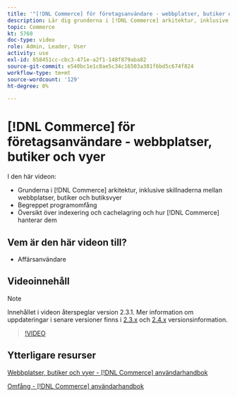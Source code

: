 ```yaml
---
title: '"[!DNL Commerce] för företagsanvändare - webbplatser, butiker och vyer"'
description: Lär dig grunderna i [!DNL Commerce] arkitektur, inklusive skillnaderna mellan webbplatser, butiker, butiksvyer och programomfång. Förstå indexering och cachning.
topic: Commerce
kt: 5760
doc-type: video
role: Admin, Leader, User
activity: use
exl-id: 858451cc-cbc3-471e-a2f1-148f879aba82
source-git-commit: e540bc1e1c8ae5c34c16503a381f6bd5c674f824
workflow-type: tm+mt
source-wordcount: '129'
ht-degree: 0%

---
```


# [!DNL Commerce] för företagsanvändare - webbplatser, butiker och vyer

I den här videon:

- Grunderna i [!DNL Commerce] arkitektur, inklusive skillnaderna mellan webbplatser, butiker och butiksvyer
- Begreppet programomfång
- Översikt över indexering och cachelagring och hur [!DNL Commerce] hanterar dem

## Vem är den här videon till?

- Affärsanvändare

## Videoinnehåll

>[!NOTE]
>
>Innehållet i videon återspeglar version 2.3.1. Mer information om uppdateringar i senare versioner finns i [ 2.3.x](https://devdocs.magento.com/guides/v2.3/release-notes/bk-release-notes.html) och [2.4.x](https://devdocs.magento.com/guides/v2.4/release-notes/bk-release-notes.html) versionsinformation.

>[!VIDEO](https://video.tv.adobe.com/v/35945?quality=12&learn=on)

## Ytterligare resurser

[Webbplatser, butiker och vyer - [!DNL Commerce] användarhandbok](https://docs.magento.com/user-guide/stores/websites-stores-views.html)

[Omfång - [!DNL Commerce] användarhandbok](https://docs.magento.com/user-guide/configuration/scope.html)
